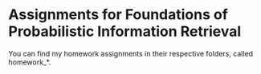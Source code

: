 # Assignments for Foundations of Probabilistic Information Retrieval
You can find my homework assignments in their respective folders, called homework_*.